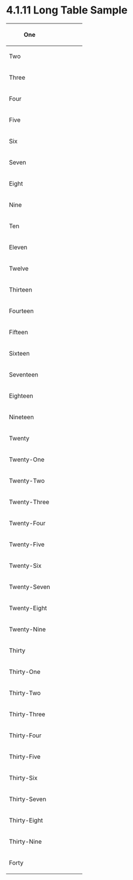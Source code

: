 <html dir="LTR" xmlns:mshelp="http://msdn.microsoft.com/mshelp" xmlns:ddue="http://ddue.schemas.microsoft.com/authoring/2003/5" xmlns:xlink="http://www.w3.org/1999/xlink" xmlns:tool="http://www.microsoft.com/tooltip">
 <body>
 <div id="header">
 <h1 class="heading">4.1.11 Long Table Sample</h1>
 </div>
 <div id="mainSection">
 <div id="mainBody">
 <div id="allHistory" class="saveHistory"></div>
 <div id="sectionSection0" class="section" name="collapseableSection">
 

<table>
 <thead>
 <tr>
 <th>
 <p>One</p>
 </th>
 <th>
 <p> </p>
 </th>
 <th>
 <p> </p>
 </th>
 <th>
 <p> </p>
 </th>
 <th>
 <p> </p>
 </th>
 <th>
 <p> </p>
 </th>
 </tr>
 </thead>
 <tr>
 <td>
 <p>Two</p>
 </td>
 <td>
 <p> </p>
 </td>
 <td>
 <p> </p>
 </td>
 <td>
 <p> </p>
 </td>
 <td>
 <p> </p>
 </td>
 <td>
 <p> </p>
 </td>
 </tr>
 <tr>
 <td>
 <p>Three</p>
 </td>
 <td>
 <p> </p>
 </td>
 <td>
 <p> </p>
 </td>
 <td>
 <p> </p>
 </td>
 <td>
 <p> </p>
 </td>
 <td>
 <p> </p>
 </td>
 </tr>
 <tr>
 <td>
 <p>Four</p>
 </td>
 <td>
 <p> </p>
 </td>
 <td>
 <p> </p>
 </td>
 <td>
 <p> </p>
 </td>
 <td>
 <p> </p>
 </td>
 <td>
 <p> </p>
 </td>
 </tr>
 <tr>
 <td>
 <p>Five</p>
 </td>
 <td>
 <p> </p>
 </td>
 <td>
 <p> </p>
 </td>
 <td>
 <p> </p>
 </td>
 <td>
 <p> </p>
 </td>
 <td>
 <p> </p>
 </td>
 </tr>
 <tr>
 <td>
 <p>Six</p>
 </td>
 <td>
 <p> </p>
 </td>
 <td>
 <p> </p>
 </td>
 <td>
 <p> </p>
 </td>
 <td>
 <p> </p>
 </td>
 <td>
 <p> </p>
 </td>
 </tr>
 <tr>
 <td>
 <p>Seven</p>
 </td>
 <td>
 <p> </p>
 </td>
 <td>
 <p> </p>
 </td>
 <td>
 <p> </p>
 </td>
 <td>
 <p> </p>
 </td>
 <td>
 <p> </p>
 </td>
 </tr>
 <tr>
 <td>
 <p>Eight</p>
 </td>
 <td>
 <p> </p>
 </td>
 <td>
 <p> </p>
 </td>
 <td>
 <p> </p>
 </td>
 <td>
 <p> </p>
 </td>
 <td>
 <p> </p>
 </td>
 </tr>
 <tr>
 <td>
 <p>Nine</p>
 </td>
 <td>
 <p> </p>
 </td>
 <td>
 <p> </p>
 </td>
 <td>
 <p> </p>
 </td>
 <td>
 <p> </p>
 </td>
 <td>
 <p> </p>
 </td>
 </tr>
 <tr>
 <td>
 <p>Ten</p>
 </td>
 <td>
 <p> </p>
 </td>
 <td>
 <p> </p>
 </td>
 <td>
 <p> </p>
 </td>
 <td>
 <p> </p>
 </td>
 <td>
 <p> </p>
 </td>
 </tr>
 <tr>
 <td>
 <p>Eleven</p>
 </td>
 <td>
 <p> </p>
 </td>
 <td>
 <p> </p>
 </td>
 <td>
 <p> </p>
 </td>
 <td>
 <p> </p>
 </td>
 <td>
 <p> </p>
 </td>
 </tr>
 <tr>
 <td>
 <p>Twelve</p>
 </td>
 <td>
 <p> </p>
 </td>
 <td>
 <p> </p>
 </td>
 <td>
 <p> </p>
 </td>
 <td>
 <p> </p>
 </td>
 <td>
 <p> </p>
 </td>
 </tr>
 <tr>
 <td>
 <p>Thirteen</p>
 </td>
 <td>
 <p> </p>
 </td>
 <td>
 <p> </p>
 </td>
 <td>
 <p> </p>
 </td>
 <td>
 <p> </p>
 </td>
 <td>
 <p> </p>
 </td>
 </tr>
 <tr>
 <td>
 <p>Fourteen</p>
 </td>
 <td>
 <p> </p>
 </td>
 <td>
 <p> </p>
 </td>
 <td>
 <p> </p>
 </td>
 <td>
 <p> </p>
 </td>
 <td>
 <p> </p>
 </td>
 </tr>
 <tr>
 <td>
 <p>Fifteen</p>
 </td>
 <td>
 <p> </p>
 </td>
 <td>
 <p> </p>
 </td>
 <td>
 <p> </p>
 </td>
 <td>
 <p> </p>
 </td>
 <td>
 <p> </p>
 </td>
 </tr>
 <tr>
 <td>
 <p>Sixteen</p>
 </td>
 <td>
 <p> </p>
 </td>
 <td>
 <p> </p>
 </td>
 <td>
 <p> </p>
 </td>
 <td>
 <p> </p>
 </td>
 <td>
 <p> </p>
 </td>
 </tr>
 <tr>
 <td>
 <p>Seventeen</p>
 </td>
 <td>
 <p> </p>
 </td>
 <td>
 <p> </p>
 </td>
 <td>
 <p> </p>
 </td>
 <td>
 <p> </p>
 </td>
 <td>
 <p> </p>
 </td>
 </tr>
 <tr>
 <td>
 <p>Eighteen</p>
 </td>
 <td>
 <p> </p>
 </td>
 <td>
 <p> </p>
 </td>
 <td>
 <p> </p>
 </td>
 <td>
 <p> </p>
 </td>
 <td>
 <p> </p>
 </td>
 </tr>
 <tr>
 <td>
 <p>Nineteen</p>
 </td>
 <td>
 <p> </p>
 </td>
 <td>
 <p> </p>
 </td>
 <td>
 <p> </p>
 </td>
 <td>
 <p> </p>
 </td>
 <td>
 <p> </p>
 </td>
 </tr>
 <tr>
 <td>
 <p>Twenty</p>
 </td>
 <td>
 <p> </p>
 </td>
 <td>
 <p> </p>
 </td>
 <td>
 <p> </p>
 </td>
 <td>
 <p> </p>
 </td>
 <td>
 <p> </p>
 </td>
 </tr>
 <tr>
 <td>
 <p>Twenty-One</p>
 </td>
 <td>
 <p> </p>
 </td>
 <td>
 <p> </p>
 </td>
 <td>
 <p> </p>
 </td>
 <td>
 <p> </p>
 </td>
 <td>
 <p> </p>
 </td>
 </tr>
 <tr>
 <td>
 <p>Twenty-Two</p>
 </td>
 <td>
 <p> </p>
 </td>
 <td>
 <p> </p>
 </td>
 <td>
 <p> </p>
 </td>
 <td>
 <p> </p>
 </td>
 <td>
 <p> </p>
 </td>
 </tr>
 <tr>
 <td>
 <p>Twenty-Three</p>
 </td>
 <td>
 <p> </p>
 </td>
 <td>
 <p> </p>
 </td>
 <td>
 <p> </p>
 </td>
 <td>
 <p> </p>
 </td>
 <td>
 <p> </p>
 </td>
 </tr>
 <tr>
 <td>
 <p>Twenty-Four</p>
 </td>
 <td>
 <p> </p>
 </td>
 <td>
 <p> </p>
 </td>
 <td>
 <p> </p>
 </td>
 <td>
 <p> </p>
 </td>
 <td>
 <p> </p>
 </td>
 </tr>
 <tr>
 <td>
 <p>Twenty-Five</p>
 </td>
 <td>
 <p> </p>
 </td>
 <td>
 <p> </p>
 </td>
 <td>
 <p> </p>
 </td>
 <td>
 <p> </p>
 </td>
 <td>
 <p> </p>
 </td>
 </tr>
 <tr>
 <td>
 <p>Twenty-Six</p>
 </td>
 <td>
 <p> </p>
 </td>
 <td>
 <p> </p>
 </td>
 <td>
 <p> </p>
 </td>
 <td>
 <p> </p>
 </td>
 <td>
 <p> </p>
 </td>
 </tr>
 <tr>
 <td>
 <p>Twenty-Seven</p>
 </td>
 <td>
 <p> </p>
 </td>
 <td>
 <p> </p>
 </td>
 <td>
 <p> </p>
 </td>
 <td>
 <p> </p>
 </td>
 <td>
 <p> </p>
 </td>
 </tr>
 <tr>
 <td>
 <p>Twenty-Eight</p>
 </td>
 <td>
 <p> </p>
 </td>
 <td>
 <p> </p>
 </td>
 <td>
 <p> </p>
 </td>
 <td>
 <p> </p>
 </td>
 <td>
 <p> </p>
 </td>
 </tr>
 <tr>
 <td>
 <p>Twenty-Nine</p>
 </td>
 <td>
 <p> </p>
 </td>
 <td>
 <p> </p>
 </td>
 <td>
 <p> </p>
 </td>
 <td>
 <p> </p>
 </td>
 <td>
 <p> </p>
 </td>
 </tr>
 <tr>
 <td>
 <p>Thirty</p>
 </td>
 <td>
 <p> </p>
 </td>
 <td>
 <p> </p>
 </td>
 <td>
 <p> </p>
 </td>
 <td>
 <p> </p>
 </td>
 <td>
 <p> </p>
 </td>
 </tr>
 <tr>
 <td>
 <p>Thirty-One</p>
 </td>
 <td>
 <p> </p>
 </td>
 <td>
 <p> </p>
 </td>
 <td>
 <p> </p>
 </td>
 <td>
 <p> </p>
 </td>
 <td>
 <p> </p>
 </td>
 </tr>
 <tr>
 <td>
 <p>Thirty-Two</p>
 </td>
 <td>
 <p> </p>
 </td>
 <td>
 <p> </p>
 </td>
 <td>
 <p> </p>
 </td>
 <td>
 <p> </p>
 </td>
 <td>
 <p> </p>
 </td>
 </tr>
 <tr>
 <td>
 <p>Thirty-Three</p>
 </td>
 <td>
 <p> </p>
 </td>
 <td>
 <p> </p>
 </td>
 <td>
 <p> </p>
 </td>
 <td>
 <p> </p>
 </td>
 <td>
 <p> </p>
 </td>
 </tr>
 <tr>
 <td>
 <p>Thirty-Four</p>
 </td>
 <td>
 <p> </p>
 </td>
 <td>
 <p> </p>
 </td>
 <td>
 <p> </p>
 </td>
 <td>
 <p> </p>
 </td>
 <td>
 <p> </p>
 </td>
 </tr>
 <tr>
 <td>
 <p>Thirty-Five</p>
 </td>
 <td>
 <p> </p>
 </td>
 <td>
 <p> </p>
 </td>
 <td>
 <p> </p>
 </td>
 <td>
 <p> </p>
 </td>
 <td>
 <p> </p>
 </td>
 </tr>
 <tr>
 <td>
 <p>Thirty-Six</p>
 </td>
 <td>
 <p> </p>
 </td>
 <td>
 <p> </p>
 </td>
 <td>
 <p> </p>
 </td>
 <td>
 <p> </p>
 </td>
 <td>
 <p> </p>
 </td>
 </tr>
 <tr>
 <td>
 <p>Thirty-Seven</p>
 </td>
 <td>
 <p> </p>
 </td>
 <td>
 <p> </p>
 </td>
 <td>
 <p> </p>
 </td>
 <td>
 <p> </p>
 </td>
 <td>
 <p> </p>
 </td>
 </tr>
 <tr>
 <td>
 <p>Thirty-Eight</p>
 </td>
 <td>
 <p> </p>
 </td>
 <td>
 <p> </p>
 </td>
 <td>
 <p> </p>
 </td>
 <td>
 <p> </p>
 </td>
 <td>
 <p> </p>
 </td>
 </tr>
 <tr>
 <td>
 <p>Thirty-Nine</p>
 </td>
 <td>
 <p> </p>
 </td>
 <td>
 <p> </p>
 </td>
 <td>
 <p> </p>
 </td>
 <td>
 <p> </p>
 </td>
 <td>
 <p> </p>
 </td>
 </tr>
 <tr>
 <td>
 <p>Forty</p>
 </td>
 <td>
 <p> </p>
 </td>
 <td>
 <p> </p>
 </td>
 <td>
 <p> </p>
 </td>
 <td>
 <p> </p>
 </td>
 <td>
 <p> </p>
 </td>
 </tr>
</table>

<p> </p>


 </div>
 </div>
 </div>
 </body>
</html>